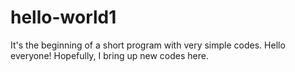 # hello-world1
It's the beginning of a short program with very simple codes.
Hello everyone!
Hopefully, I bring up new codes here.
